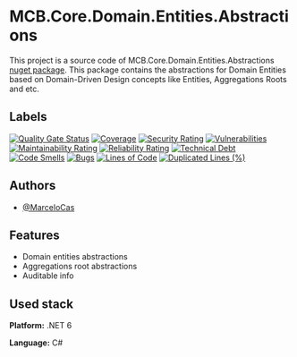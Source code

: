 
# MCB.Core.Domain.Entities.Abstractions

This project is a source code of MCB.Core.Domain.Entities.Abstractions [nuget package](https://www.nuget.org/packages/MCB.Core.Domain.Entities.Abstractions/). This package contains the abstractions for Domain Entities based on Domain-Driven Design concepts like Entities, Aggregations Roots and etc.


## Labels


[![Quality Gate Status](https://sonarcloud.io/api/project_badges/measure?project=MarceloCas_MCB.Core.Domain.Entities.Abstractions&metric=alert_status)](https://sonarcloud.io/summary/new_code?id=MarceloCas_MCB.Core.Domain.Entities.Abstractions)
[![Coverage](https://sonarcloud.io/api/project_badges/measure?project=MarceloCas_MCB.Core.Domain.Entities.Abstractions&metric=coverage)](https://sonarcloud.io/summary/new_code?id=MarceloCas_MCB.Core.Domain.Entities.Abstractions)
[![Security Rating](https://sonarcloud.io/api/project_badges/measure?project=MarceloCas_MCB.Core.Domain.Entities.Abstractions&metric=security_rating)](https://sonarcloud.io/summary/new_code?id=MarceloCas_MCB.Core.Domain.Entities.Abstractions)
[![Vulnerabilities](https://sonarcloud.io/api/project_badges/measure?project=MarceloCas_MCB.Core.Domain.Entities.Abstractions&metric=vulnerabilities)](https://sonarcloud.io/summary/new_code?id=MarceloCas_MCB.Core.Domain.Entities.Abstractions)
[![Maintainability Rating](https://sonarcloud.io/api/project_badges/measure?project=MarceloCas_MCB.Core.Domain.Entities.Abstractions&metric=sqale_rating)](https://sonarcloud.io/summary/new_code?id=MarceloCas_MCB.Core.Domain.Entities.Abstractions)
[![Reliability Rating](https://sonarcloud.io/api/project_badges/measure?project=MarceloCas_MCB.Core.Domain.Entities.Abstractions&metric=reliability_rating)](https://sonarcloud.io/summary/new_code?id=MarceloCas_MCB.Core.Domain.Entities.Abstractions)
[![Technical Debt](https://sonarcloud.io/api/project_badges/measure?project=MarceloCas_MCB.Core.Domain.Entities.Abstractions&metric=sqale_index)](https://sonarcloud.io/summary/new_code?id=MarceloCas_MCB.Core.Domain.Entities.Abstractions)
[![Code Smells](https://sonarcloud.io/api/project_badges/measure?project=MarceloCas_MCB.Core.Domain.Entities.Abstractions&metric=code_smells)](https://sonarcloud.io/summary/new_code?id=MarceloCas_MCB.Core.Domain.Entities.Abstractions)
[![Bugs](https://sonarcloud.io/api/project_badges/measure?project=MarceloCas_MCB.Core.Domain.Entities.Abstractions&metric=bugs)](https://sonarcloud.io/summary/new_code?id=MarceloCas_MCB.Core.Domain.Entities.Abstractions)
[![Lines of Code](https://sonarcloud.io/api/project_badges/measure?project=MarceloCas_MCB.Core.Domain.Entities.Abstractions&metric=ncloc)](https://sonarcloud.io/summary/new_code?id=MarceloCas_MCB.Core.Domain.Entities.Abstractions)
[![Duplicated Lines (%)](https://sonarcloud.io/api/project_badges/measure?project=MarceloCas_MCB.Core.Domain.Entities.Abstractions&metric=duplicated_lines_density)](https://sonarcloud.io/summary/new_code?id=MarceloCas_MCB.Core.Domain.Entities.Abstractions)



## Authors

- [@MarceloCas](https://www.linkedin.com/in/marcelocastelobranco/)


## Features

- Domain entities abstractions
- Aggregations root abstractions
- Auditable info


## Used stack

**Platform:** .NET 6

**Language:** C#


